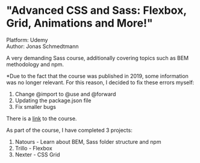 # "Advanced CSS and Sass: Flexbox, Grid, Animations and More!"

Platform: Udemy  
Author: Jonas Schmedtmann

A very demanding Sass course, additionally covering topics such as BEM methodology and npm.

\*Due to the fact that the course was published in 2019, some information was no longer relevant.
For this reason, I decided to fix these errors myself:

1. Change @import to @use and @forward
2. Updating the package.json file
3. Fix smaller bugs

There is a [link](https://www.udemy.com/course/advanced-css-and-sass/) to the course.

As part of the course, I have completed 3 projects:

1. Natours - Learn about BEM, Sass folder structure and npm
2. Trillo - Flexbox
3. Nexter - CSS Grid
